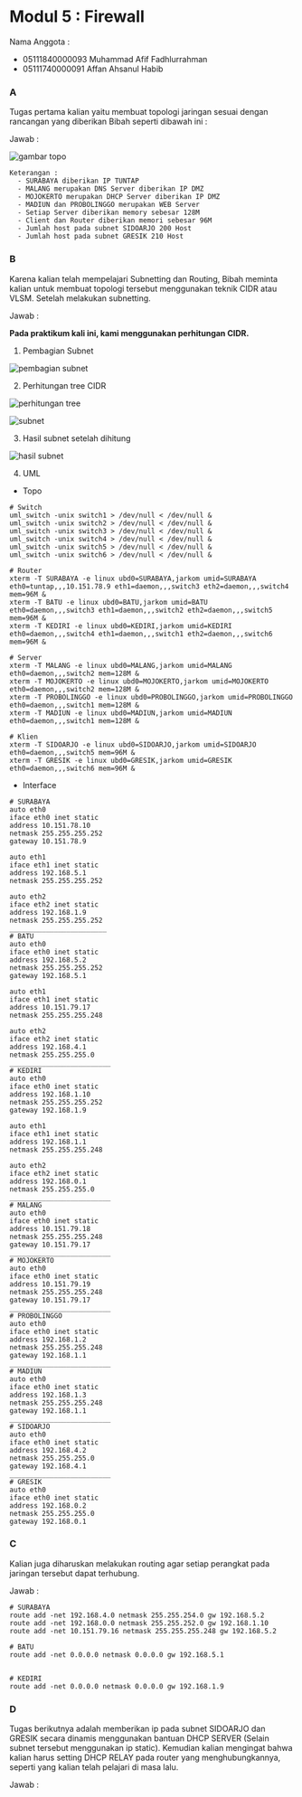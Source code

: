 # Modul 5 : Firewall

Nama Anggota :

- 05111840000093 Muhammad Afif Fadhlurrahman
- 05111740000091 Affan Ahsanul Habib

### A 
Tugas pertama kalian yaitu membuat topologi jaringan sesuai dengan rancangan yang diberikan Bibah seperti dibawah ini :

Jawab :

![gambar topo](img/topo2.png)
```
Keterangan : 
  - SURABAYA diberikan IP TUNTAP
  - MALANG merupakan DNS Server diberikan IP DMZ
  - MOJOKERTO merupakan DHCP Server diberikan IP DMZ
  - MADIUN dan PROBOLINGGO merupakan WEB Server
  - Setiap Server diberikan memory sebesar 128M
  - Client dan Router diberikan memori sebesar 96M
  - Jumlah host pada subnet SIDOARJO 200 Host
  - Jumlah host pada subnet GRESIK 210 Host
 ``` 
### B
Karena kalian telah mempelajari Subnetting dan Routing, Bibah meminta kalian untuk membuat topologi tersebut menggunakan teknik CIDR atau VLSM. Setelah melakukan subnetting.

Jawab :

**Pada praktikum kali ini, kami menggunakan perhitungan CIDR.**

1. Pembagian Subnet 

![pembagian subnet](img/pembagiaan.png)

2. Perhitungan tree CIDR

![perhitungan tree](img/tree.png)

![subnet](img/subnet1.png)

3. Hasil subnet setelah dihitung 

![hasil subnet](img/subnet.png)

4. UML

- Topo

```
# Switch
uml_switch -unix switch1 > /dev/null < /dev/null &
uml_switch -unix switch2 > /dev/null < /dev/null &
uml_switch -unix switch3 > /dev/null < /dev/null &
uml_switch -unix switch4 > /dev/null < /dev/null &
uml_switch -unix switch5 > /dev/null < /dev/null &
uml_switch -unix switch6 > /dev/null < /dev/null &

# Router
xterm -T SURABAYA -e linux ubd0=SURABAYA,jarkom umid=SURABAYA eth0=tuntap,,,10.151.78.9 eth1=daemon,,,switch3 eth2=daemon,,,switch4 mem=96M &
xterm -T BATU -e linux ubd0=BATU,jarkom umid=BATU eth0=daemon,,,switch3 eth1=daemon,,,switch2 eth2=daemon,,,switch5 mem=96M &
xterm -T KEDIRI -e linux ubd0=KEDIRI,jarkom umid=KEDIRI eth0=daemon,,,switch4 eth1=daemon,,,switch1 eth2=daemon,,,switch6 mem=96M &

# Server
xterm -T MALANG -e linux ubd0=MALANG,jarkom umid=MALANG eth0=daemon,,,switch2 mem=128M &
xterm -T MOJOKERTO -e linux ubd0=MOJOKERTO,jarkom umid=MOJOKERTO eth0=daemon,,,switch2 mem=128M &
xterm -T PROBOLINGGO -e linux ubd0=PROBOLINGGO,jarkom umid=PROBOLINGGO eth0=daemon,,,switch1 mem=128M &
xterm -T MADIUN -e linux ubd0=MADIUN,jarkom umid=MADIUN eth0=daemon,,,switch1 mem=128M &

# Klien
xterm -T SIDOARJO -e linux ubd0=SIDOARJO,jarkom umid=SIDOARJO eth0=daemon,,,switch5 mem=96M &
xterm -T GRESIK -e linux ubd0=GRESIK,jarkom umid=GRESIK eth0=daemon,,,switch6 mem=96M &

```

- Interface

```
# SURABAYA
auto eth0
iface eth0 inet static
address 10.151.78.10
netmask 255.255.255.252
gateway 10.151.78.9

auto eth1
iface eth1 inet static
address 192.168.5.1
netmask 255.255.255.252

auto eth2
iface eth2 inet static
address 192.168.1.9
netmask 255.255.255.252
________________________
# BATU
auto eth0
iface eth0 inet static
address 192.168.5.2
netmask 255.255.255.252
gateway 192.168.5.1

auto eth1
iface eth1 inet static
address 10.151.79.17
netmask 255.255.255.248

auto eth2
iface eth2 inet static
address 192.168.4.1
netmask 255.255.255.0
_________________________
# KEDIRI
auto eth0
iface eth0 inet static
address 192.168.1.10
netmask 255.255.255.252
gateway 192.168.1.9

auto eth1
iface eth1 inet static
address 192.168.1.1
netmask 255.255.255.248

auto eth2
iface eth2 inet static
address 192.168.0.1
netmask 255.255.255.0
_________________________
# MALANG
auto eth0
iface eth0 inet static
address 10.151.79.18
netmask 255.255.255.248
gateway 10.151.79.17
_________________________
# MOJOKERTO
auto eth0
iface eth0 inet static
address 10.151.79.19
netmask 255.255.255.248
gateway 10.151.79.17
_________________________
# PROBOLINGGO
auto eth0
iface eth0 inet static
address 192.168.1.2
netmask 255.255.255.248
gateway 192.168.1.1
_________________________
# MADIUN
auto eth0
iface eth0 inet static
address 192.168.1.3
netmask 255.255.255.248
gateway 192.168.1.1
_________________________
# SIDOARJO
auto eth0
iface eth0 inet static
address 192.168.4.2
netmask 255.255.255.0
gateway 192.168.4.1
_________________________
# GRESIK
auto eth0
iface eth0 inet static
address 192.168.0.2
netmask 255.255.255.0
gateway 192.168.0.1

```

### C
Kalian juga diharuskan melakukan routing agar setiap perangkat pada jaringan tersebut dapat terhubung.

Jawab :

```
# SURABAYA
route add -net 192.168.4.0 netmask 255.255.254.0 gw 192.168.5.2
route add -net 192.168.0.0 netmask 255.255.252.0 gw 192.168.1.10
route add -net 10.151.79.16 netmask 255.255.255.248 gw 192.168.5.2

# BATU
route add -net 0.0.0.0 netmask 0.0.0.0 gw 192.168.5.1


# KEDIRI
route add -net 0.0.0.0 netmask 0.0.0.0 gw 192.168.1.9
```
### D 
Tugas berikutnya adalah memberikan ip pada subnet SIDOARJO dan GRESIK secara dinamis
menggunakan bantuan DHCP SERVER (Selain subnet tersebut menggunakan ip static). Kemudian
kalian mengingat bahwa kalian harus setting DHCP RELAY pada router yang menghubungkannya,
seperti yang kalian telah pelajari di masa lalu.

Jawab :
